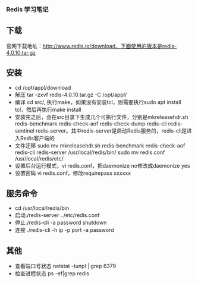 ### Redis 学习笔记

## 下载
官网下载地址：http://www.redis.io/download，下面使用的版本是redis-4.0.10.tar.gz

## 安装
- cd /opt/appl/download
- 解压 tar -zxvf redis-4.0.10.tar.gz -C /opt/appl/
- 编译 cd src/, 执行make，如果没有安装tcl，则需要执行sudo apt install tcl，然后再执行make install
- 安装完之后，会在src目录下生成几个可执行文件，分别是mkreleasehdr.sh redis-benchmark redis-check-aof redis-check-dump redis-cli redis-sentinel redis-server。其中redis-server是启动Redis服务的，redis-cli是进入Redis客户端的
- 文件迁移 
  sudo mv mkreleasehdr.sh redis-benchmark redis-check-aof redis-cli redis-server /usr/local/redis/bin/
  sudo mv redis.conf /usr/local/redis/etc/
- 设置后台运行模式，vi redis.conf，把daemonize no修改成daemonize yes
- 设置密码 vi redis.conf，修改requirepass xxxxxx

## 服务命令
- cd /usr/local/redis/bin
- 启动./redis-server ../etc/redis.conf
- 停止./redis-cli -a password shutdown
- 连接 ./redis-cli -h ip -p port -a password


## 其他
- 查看端口号状态 netstat -tunpl | grep 6379 
- 检查进程状态 ps -ef|grep redis
